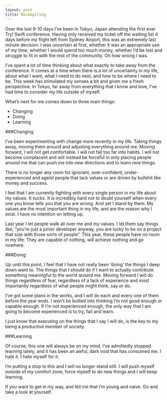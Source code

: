 ```yaml
---
layout: post
title: Recompiling
---
```


Over the last 9-10 days I’ve been in Tokyo, Japan attending the first ever Try! Swift conference. Having only received my ticket off the waiting list 4 days before my flight left from Sydney Airport, this was an extremely last minute decision. I was uncertain at first, whether it was an appropriate use of my time, whether I would spend too much money, whether I’d be lost and struggle to fit in with the rest of the community. Oh how wrong I was.

I’ve spent a lot of time thinking about what exactly to take away from the conference. It comes at a time when there is a lot of uncertainty in my life, about what I want, what I need to do next, and how to be where I need to be. This week has stimulated my senses a bit and given me a fresh perspective. In Tokyo, far away from everything that I know and love, I’ve had time to consider my life outside of myself.

What’s next for me comes down to three main things:

- Changing
- Doing
- Learning

###Changing

I’ve been experimenting with change more recently in my life. Taking things away, moving them around and adjusting everything around me. Moving forward, I will not get comfortable. I will not fall too far into habits. I will not become complacent and will instead be forceful in only placing people around me that can push me into new directions and to learn new things. 

There is no longer any room for ignorant, over-confident, under-experienced and ageist people that lack values or are driven by bullshit like money and success.

I feel that I am currently fighting with every single person in my life about my values. It sucks. It is incredibly hard not to doubt yourself when every one you know tells you that you are wrong. And yet I stand by them. My values are the most important thing in my life, and are the reason why I exist. I have no intention on letting up.   

Last year I let people walk all over me and my values. I let them say things like, “you’re just a junior developer anyway, you are lucky to be on a project that size with those sorts of people”. This year, these people have no room in my life. They are capable of nothing, will achieve nothing and go nowhere.

###Doing

Up until this point, I feel that I have not really been ‘doing’ the things I deep down want to. The things that I should do if I want to actually contribute something meaningful to the world around me. Moving forward I will do things regardless of fear, regardless of a lack of experience and most importantly regardless of what people might think, say or do. 

I’ve got some plans in the works, and I _will_ do each and every one of them before the year ends. I won’t be bullied into thinking I’m not good enough or capable enough. If I’m not experienced enough, the only way that I am going to become experienced is to try, fail and learn.

I just know that executing on the things that I say I will do, is the key to my being a productive member of society.

###Learning

Of course, this one will always be on my mind. I’ve admittedly stopped learning lately, and it has been an awful, dark void that has consumed me. I hate it. I hate myself for it. 

I’m putting a stop to this and I will no longer stand still. I will push myself outside of my comfort zone, force myself to do new things and I will keep learning.

If you want to get in my way, and tell me that I’m young and naive. Go and take a look at yourself. 
